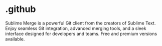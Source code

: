 # .github
Sublime Merge is a powerful Git client from the creators of Sublime Text. Enjoy seamless Git integration, advanced merging tools, and a sleek interface designed for developers and teams. Free and premium versions available.
